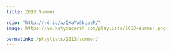```yaml
---
title: 2013 Summer

rdio: "http://rd.io/x/QXaYuDNiazM/"
image: https://yo.katydecorah.com/playlists/2013-summer.png

permalink: /playlists/2013/summer/
---
```

